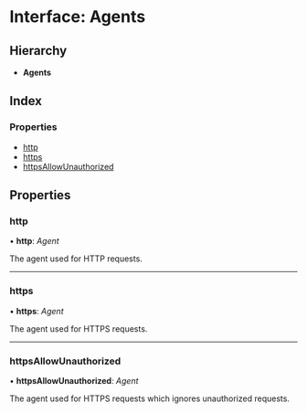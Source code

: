 
# Interface: Agents

## Hierarchy

* **Agents**

## Index

### Properties

* [http](_wreck_16_0_1_index_d_.client.agents.md#http)
* [https](_wreck_16_0_1_index_d_.client.agents.md#https)
* [httpsAllowUnauthorized](_wreck_16_0_1_index_d_.client.agents.md#httpsallowunauthorized)

## Properties

###  http

• **http**: *Agent*

The agent used for HTTP requests.

___

###  https

• **https**: *Agent*

The agent used for HTTPS requests.

___

###  httpsAllowUnauthorized

• **httpsAllowUnauthorized**: *Agent*

The agent used for HTTPS requests which ignores unauthorized requests.

